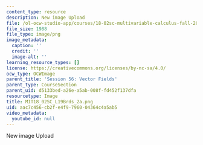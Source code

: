 ```yaml
---
content_type: resource
description: New image Upload
file: /ol-ocw-studio-app/courses/18-02sc-multivariable-calculus-fall-2010/aac7c456cb2fe4f9796004364c4a5ab5_MIT18_02SC_L19Brds_2a.png
file_size: 1988
file_type: image/png
image_metadata:
  caption: ''
  credit: ''
  image-alt: ''
learning_resource_types: []
license: https://creativecommons.org/licenses/by-nc-sa/4.0/
ocw_type: OCWImage
parent_title: 'Session 56: Vector Fields'
parent_type: CourseSection
parent_uid: d5133bed-a26e-a5ab-008f-fd452f137dfa
resourcetype: Image
title: MIT18_02SC_L19Brds_2a.png
uid: aac7c456-cb2f-e4f9-7960-04364c4a5ab5
video_metadata:
  youtube_id: null
---
```

New image Upload